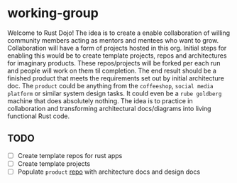 # working-group

Welcome to Rust Dojo! The idea is to create a enable collaboration of willing community members acting as mentors and mentees who want to grow. Collaboration will have a form of projects hosted in this org. Initial steps for enabling this would be to create template projects, repos and architectures for imaginary products. These repos/projects will be forked per each run and people will work on them til completion. The end result should be a finished product that meets the requirements set out by initial architecture doc. The `product` could be anything from the `coffeeshop`, `social media platform` or similar system design tasks. It could even be a `rube goldberg` machine that does absolutely nothing. The idea is to practice in collaboration and transforming architectural docs/diagrams into living functional Rust code.

## TODO

- [ ] Create template repos for rust apps
- [ ] Create template projects
- [ ] Populate `product` [repo](https://github.com/rustdojo/products) with architecture docs and design docs
